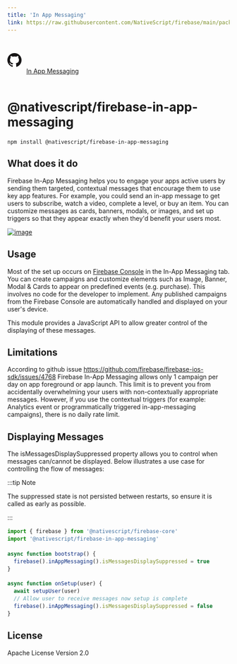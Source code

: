```yaml
---
title: 'In App Messaging'
link: https://raw.githubusercontent.com/NativeScript/firebase/main/packages/firebase-in-app-messaging/README.md
---
```


<div style="width: 100%; padding: 1.2em 0em">
	<img alt="github logo" src="../assets/images/github/GitHub-Mark-32px.png" style="display: inline; margin: 1em 0.5em 1em 0em">
	<a href="https://github.com/NativeScript/firebase/tree/main/packages/firebase-in-app-messaging" target="_blank" noopener>In App Messaging</a>
</div>

# @nativescript/firebase-in-app-messaging

```cli
npm install @nativescript/firebase-in-app-messaging
```

## What does it do

Firebase In-App Messaging helps you to engage your apps active users by sending them targeted, contextual messages that encourage them to use key app features. For example, you could send an in-app message to get users to subscribe, watch a video, complete a level, or buy an item. You can customize messages as cards, banners, modals, or images, and set up triggers so that they appear exactly when they'd benefit your users most.

[![image](https://img.youtube.com/vi/5MRKpvKV2pg/hqdefault.jpg)](https://www.youtube.com/watch?v=5MRKpvKV2pg)

## Usage

Most of the set up occurs on [Firebase Console](https://console.firebase.google.com/u/0/project/_/inappmessaging) in the In-App Messaging tab. You can create campaigns and customize elements such as Image, Banner, Modal & Cards to appear on predefined events (e.g. purchase). This involves no code for the developer to implement. Any published campaigns from the Firebase Console are automatically handled and displayed on your user's device.

This module provides a JavaScript API to allow greater control of the displaying of these messages.

## Limitations

According to github issue https://github.com/firebase/firebase-ios-sdk/issues/4768 Firebase In-App Messaging allows only 1 campaign per day on app foreground or app launch. This limit is to prevent you from accidentally overwhelming your users with non-contextually appropriate messages. However, if you use the contextual triggers (for example: Analytics event or programmatically triggered in-app-messaging campaigns), there is no daily rate limit.

## Displaying Messages

The isMessagesDisplaySuppressed property allows you to control when messages can/cannot be displayed. Below illustrates a use case for controlling the flow of messages:

:::tip Note

The suppressed state is not persisted between restarts, so ensure it is called as early as possible.

:::

```ts
import { firebase } from '@nativescript/firebase-core'
import '@nativescript/firebase-in-app-messaging'

async function bootstrap() {
  firebase().inAppMessaging().isMessagesDisplaySuppressed = true
}

async function onSetup(user) {
  await setupUser(user)
  // Allow user to receive messages now setup is complete
  firebase().inAppMessaging().isMessagesDisplaySuppressed = false
}
```

## License

Apache License Version 2.0
